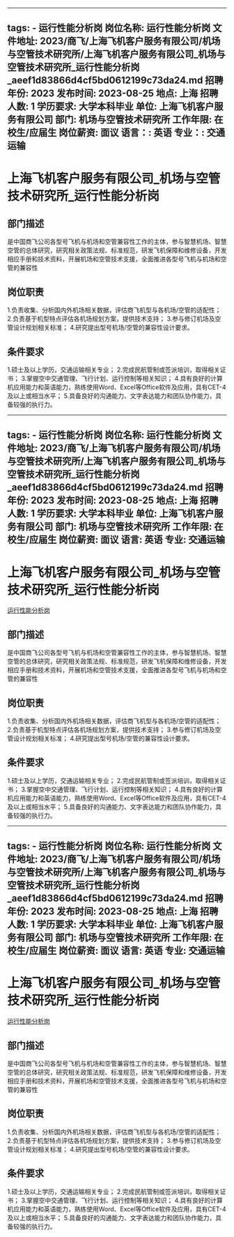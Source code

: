
---
tags:
    - 运行性能分析岗
岗位名称: 运行性能分析岗
文件地址: 2023/商飞/上海飞机客户服务有限公司/机场与空管技术研究所/上海飞机客户服务有限公司_机场与空管技术研究所_运行性能分析岗_aeef1d83866d4cf5bd0612199c73da24.md
招聘年份: 2023
发布时间: 2023-08-25
地点: 上海
招聘人数: 1
学历要求: 大学本科毕业
单位: 上海飞机客户服务有限公司
部门: 机场与空管技术研究所
工作年限: 在校生/应届生
岗位薪资: 面议
语言：: 英语
专业：: 交通运输
---

# 上海飞机客户服务有限公司_机场与空管技术研究所_运行性能分析岗

## 部门描述

是中国商飞公司各型号飞机与机场和空管兼容性工作的主体，参与智慧机场、智慧空管的总体研究，研究相关政策法规、标准规范，研发飞机保障和维修设备，开发相应手册和技术资料，开展机场和空管技术支援，全面推进各型号飞机与机场和空管的兼容性

## 岗位职责

1.负责收集、分析国内外机场相关数据，评估商飞机型与各机场/空管的适配性；
 2.负责基于机型特点评估各机场规划方案，提供技术支持；
 3.参与修订机场及空管设计规划相关标准；
 4.研究提出型号机场/空管的兼容性设计要求。

 ## 条件要求

1.硕士及以上学历，交通运输相关专业；
 2.完成民航管制或签派培训，取得相关证书；
 3.掌握空中交通管理、飞行计划、运行控制等相关知识；
 4.具有良好的计算机应用能力和英语能力，熟练使用Word、Excel等Office软件及应用，具有CET-4及以上或相当水平；
 5.具备良好的沟通能力、文字表达能力和团队协作能力，具备较强的执行力。

---
tags:
    - 运行性能分析岗
岗位名称: 运行性能分析岗
文件地址: 2023/商飞/上海飞机客户服务有限公司/机场与空管技术研究所/上海飞机客户服务有限公司_机场与空管技术研究所_运行性能分析岗_aeef1d83866d4cf5bd0612199c73da24.md
招聘年份: 2023
发布时间: 2023-08-25
地点: 上海
招聘人数: 1
学历要求: 大学本科毕业
单位: 上海飞机客户服务有限公司
部门: 机场与空管技术研究所
工作年限: 在校生/应届生
岗位薪资: 面议
语言: 英语
专业: 交通运输
---

# 上海飞机客户服务有限公司_机场与空管技术研究所_运行性能分析岗

[运行性能分析岗](http://zhaopin.comac.cc/zp/ct/out/position/positionDetail?planid=aeef1d83866d4cf5bd0612199c73da24)

## 部门描述

是中国商飞公司各型号飞机与机场和空管兼容性工作的主体，参与智慧机场、智慧空管的总体研究，研究相关政策法规、标准规范，研发飞机保障和维修设备，开发相应手册和技术资料，开展机场和空管技术支援，全面推进各型号飞机与机场和空管的兼容性

## 岗位职责

1.负责收集、分析国内外机场相关数据，评估商飞机型与各机场/空管的适配性；
 2.负责基于机型特点评估各机场规划方案，提供技术支持；
 3.参与修订机场及空管设计规划相关标准；
 4.研究提出型号机场/空管的兼容性设计要求。

 ## 条件要求

1.硕士及以上学历，交通运输相关专业；
 2.完成民航管制或签派培训，取得相关证书；
 3.掌握空中交通管理、飞行计划、运行控制等相关知识；
 4.具有良好的计算机应用能力和英语能力，熟练使用Word、Excel等Office软件及应用，具有CET-4及以上或相当水平；
 5.具备良好的沟通能力、文字表达能力和团队协作能力，具备较强的执行力。

---
tags:
    - 运行性能分析岗
岗位名称: 运行性能分析岗
文件地址: 2023/商飞/上海飞机客户服务有限公司/机场与空管技术研究所/上海飞机客户服务有限公司_机场与空管技术研究所_运行性能分析岗_aeef1d83866d4cf5bd0612199c73da24.md
招聘年份: 2023
发布时间: 2023-08-25
地点: 上海
招聘人数: 1
学历要求: 大学本科毕业
单位: 上海飞机客户服务有限公司
部门: 机场与空管技术研究所
工作年限: 在校生/应届生
岗位薪资: 面议
语言: 英语
专业: 交通运输
---

# 上海飞机客户服务有限公司_机场与空管技术研究所_运行性能分析岗

[运行性能分析岗](http://zhaopin.comac.cc/zp/ct/out/position/positionDetail?planid=aeef1d83866d4cf5bd0612199c73da24)


## 部门描述

是中国商飞公司各型号飞机与机场和空管兼容性工作的主体，参与智慧机场、智慧空管的总体研究，研究相关政策法规、标准规范，研发飞机保障和维修设备，开发相应手册和技术资料，开展机场和空管技术支援，全面推进各型号飞机与机场和空管的兼容性

## 岗位职责

1.负责收集、分析国内外机场相关数据，评估商飞机型与各机场/空管的适配性；
 2.负责基于机型特点评估各机场规划方案，提供技术支持；
 3.参与修订机场及空管设计规划相关标准；
 4.研究提出型号机场/空管的兼容性设计要求。

 ## 条件要求

1.硕士及以上学历，交通运输相关专业；
 2.完成民航管制或签派培训，取得相关证书；
 3.掌握空中交通管理、飞行计划、运行控制等相关知识；
 4.具有良好的计算机应用能力和英语能力，熟练使用Word、Excel等Office软件及应用，具有CET-4及以上或相当水平；
 5.具备良好的沟通能力、文字表达能力和团队协作能力，具备较强的执行力。
